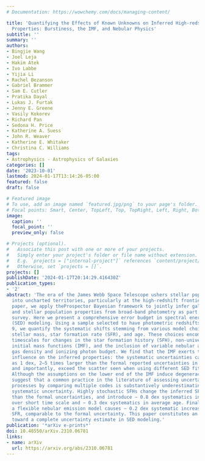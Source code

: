 ```yaml
---
# Documentation: https://wowchemy.com/docs/managing-content/

title: 'Quantifying the Effects of Known Unknowns on Inferred High-redshift Galaxy
  Properties: Burstiness, the IMF, and Nebular Physics'
subtitle: ''
summary: ''
authors:
- Bingjie Wang
- Joel Leja
- Hakim Atek
- Ivo Labbe
- Yijia Li
- Rachel Bezanson
- Gabriel Brammer
- Sam E. Cutler
- Pratika Dayal
- Lukas J. Furtak
- Jenny E. Greene
- Vasily Kokorev
- Richard Pan
- Sedona H. Price
- Katherine A. Suess
- John R. Weaver
- Katherine E. Whitaker
- Christina C. Williams
tags:
- Astrophysics - Astrophysics of Galaxies
categories: []
date: '2023-10-01'
lastmod: 2024-01-17T13:14:26-05:00
featured: false
draft: false

# Featured image
# To use, add an image named `featured.jpg/png` to your page's folder.
# Focal points: Smart, Center, TopLeft, Top, TopRight, Left, Right, BottomLeft, Bottom, BottomRight.
image:
  caption: ''
  focal_point: ''
  preview_only: false

# Projects (optional).
#   Associate this post with one or more of your projects.
#   Simply enter your project's folder or file name without extension.
#   E.g. `projects = ["internal-project"]` references `content/project/deep-learning/index.md`.
#   Otherwise, set `projects = []`.
projects: []
publishDate: '2024-01-17T20:14:29.416430Z'
publication_types:
- '2'
abstract: 'The era of the James Webb Space Telescope ushers stellar population models
  into uncharted territories, particularly at the high-redshift frontier. In a companion
  paper, we apply theProspector Bayesian framework to jointly infer galaxy redshifts
  and stellar population properties from broad-band photometry as part of the UNCOVER
  survey. Here we present a comprehensive error budget in spectral energy distribution
  (SED) modeling. Using a sample selected to have photometric redshifts higher than
  9, we quantify the systematic shifts stemming from various model choices in inferred
  stellar mass, star formation rate (SFR), and age. These choices encompass different
  timescales for changes in the star formation history (SFH), non-universal stellar
  initial mass functions (IMF), and the inclusion of variable nebular abundances,
  gas density and ionizing photon budget. We find that the IMF exerts the strongest
  influence on the inferred properties: the systematic uncertainties can be as much
  as 1 dex, 2–5 times larger than the formal reported uncertainties in mass and SFR;
  and importantly, exceed the scatter seen when using different SED fitting codes.
  Although the assumptions on the lower end of the IMF induce degeneracy, our findings
  suggest that a common practice in the literature of assessing uncertainties in SED-fitting
  processes by comparing multiple codes is substantively underestimating the true
  systematic uncertainty. Highly stochastic SFHs change the inferred SFH by much larger
  than the formal uncertainties, and introduce ∼ 0.8 dex systematics in SFR averaged
  over short time scale and ∼ 0.3 dex systematics in average age. Finally, employing
  a flexible nebular emission model causes ∼ 0.2 dex systematic increase in mass and
  SFR, comparable to the formal uncertainty. This paper constitutes an initial step
  toward a complete uncertainty estimate in SED modeling.'
publication: '*arXiv e-prints*'
doi: 10.48550/arXiv.2310.06781
links:
- name: arXiv
  url: https://arxiv.org/abs/2310.06781
---
```

